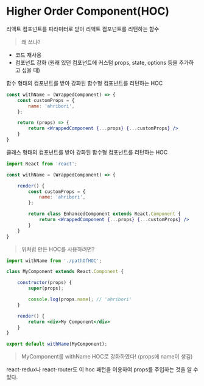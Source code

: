 # Higher Order Component(HOC)

리액트 컴포넌트를 파라미터로 받아 리액트 컴포넌트를 리턴하는 함수

> 왜 쓰냐?

* 코드 재사용
* 컴포넌트 강화 (원래 있던 컴포넌트에 커스텀 props, state, options 등을 추가하고 싶을 때)

함수 형태의 컴포넌트를 받아 강화된 함수형 컴포넌트를 리턴하는 HOC
```jsx
const withName = (WrappedComponent) => {
    const customProps = {
        name: 'ahribori',
    };

    return (props) => {
        return <WrappedComponent {...props} {...customProps} />
    }
}
```

클래스 형태의 컴포넌트를 받아 강화된 함수형 컴포넌트를 리턴하는 HOC
```jsx
import React from 'react';

const withName = (WrappedComponent) => {

    render() {
        const customProps = {
            name: 'ahribori',
        };

        return class EnhancedComponent extends React.Component {
            return <WrappedComponent {...props} {...customProps} />
        }
    }
}
```

> 위처럼 만든 HOC를 사용하려면?

```jsx
import withName from './pathOfHOC';

class MyComponent extends React.Component {

    constructor(props) {
        super(props);

        console.log(props.name); // 'ahribori'
    }

    render() {
        return <div>My Component</div>
    }
}

export default withName(MyComponent);
```

> MyComponent를 withName HOC로 강화하였다! (props에 name이 생김)

react-redux나 react-router도 이 hoc 패턴을 이용하여 props를 주입하는 것을 알 수 있다.